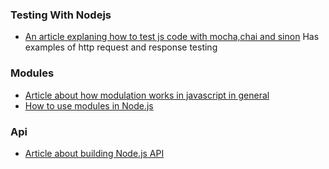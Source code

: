 ### Testing With Nodejs
* [An article explaning how to test js code with mocha,chai and sinon](https://scotch.io/tutorials/how-to-test-nodejs-apps-using-mocha-chai-and-sinonjs) Has examples of http request and response testing

### Modules
* [Article about how modulation works in javascript in general](https://medium.freecodecamp.org/javascript-modules-a-beginner-s-guide-783f7d7a5fcc) 
* [How to use modules in Node.js](https://nodejs.org/dist/latest-v10.x/docs/api/modules.html) 

### Api
* [Article about building Node.js API](https://hackernoon.com/building-a-node-js-powered-api-with-express-mongoose-mongodb-19b14fd4b51e)
